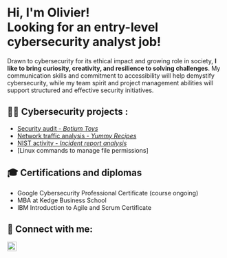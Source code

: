 <h1>Hi, I'm Olivier! <br/>Looking for an entry-level cybersecurity analyst job!</h1>

 Drawn to cybersecurity for its ethical impact and growing role in society, <b>I like to bring curiosity, creativity, and resilience to solving challenges</b>.
 My communication skills and commitment to accessibility will help demystify cybersecurity, while my team spirit and project management abilities will support structured and effective security initiatives.
 
 <h2>👨‍💻 Cybersecurity projects :</h2>

 - [Security audit - _Botium Toys_](https://github.com/OliRC07/BotiumToysAudit)
 - [Network traffic analysis - _Yummy Recipes_](https://github.com/OliRC07/IncidentReport-NetworkTrafficAnalysis)
 - [NIST activity - _Incident report analysis_](https://github.com/OliRC07/NIST-activity)
 - [Linux commands to manage file permissions]
 

<h2>🎓 Certifications and diplomas </h2>

- Google Cybersecurity Professional Certificate (course ongoing) 
- MBA at Kedge Business School
- IBM Introduction to Agile and Scrum Certificate

<h2> 🤳 Connect with me:</h2>

[<img align="left" alt="JoshMadakor | LinkedIn" width="22px" src="https://cdn.jsdelivr.net/npm/simple-icons@v3/icons/linkedin.svg" />][linkedin]

[linkedin]: https://www.linkedin.com/in/olivier-romero-cortell


<!--
**OliRC07/OliRC07** is a ✨ _special_ ✨ repository because its `README.md` (this file) appears on your GitHub profile.

Here are some ideas to get you started:

- 🔭 I’m currently working on ...
- 🌱 I’m currently learning ...
- 👯 I’m looking to collaborate on ...
- 🤔 I’m looking for help with ...
- 💬 Ask me about ...
- 📫 How to reach me: ...
- 😄 Pronouns: ...
- ⚡ Fun fact: ...
-->
